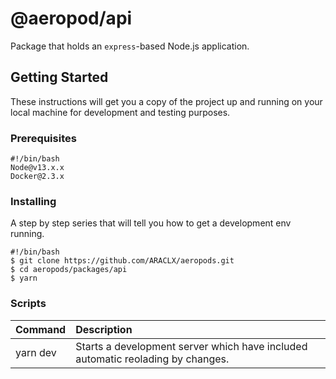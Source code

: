 # @aeropod/api

Package that holds an `express`-based Node.js application.

## Getting Started

These instructions will get you a copy of the project up and running on your
local machine for development and testing purposes.

### Prerequisites

```
#!/bin/bash
Node@v13.x.x
Docker@2.3.x
```

### Installing

A step by step series that will tell you how to get a development env running.

```
#!/bin/bash
$ git clone https://github.com/ARACLX/aeropods.git
$ cd aeropods/packages/api
$ yarn
```

### Scripts

| Command  | Description                                                                     |
| :------- | :------------------------------------------------------------------------------ |
| yarn dev | Starts a development server which have included automatic reolading by changes. |
